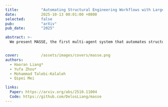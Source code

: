 ```yaml
---
title:          "Automating Structural Engineering Workflows with Large Language Model Agents"
date:           2025-10-13 00:01:00 +0800
selected:       false
pub:            "arXiv"
pub_date:       "2025"

abstract: >-
  We present MASSE, the first multi-agent system that automates structural engineering workflows by integrating reasoning, planning, and tool use to perform complex design and verification tasks—achieving training-free automation that cuts expert workload from hours to minutes and demonstrates tangible real-world impact.


cover:          /assets/images/covers/masse.png
authors:
  - Haoran Liang*
  - Yufa Zhou*
  - Mohammad Talebi-Kalaleh
  - Qipei Mei

links:
  Paper: https://arxiv.org/abs/2510.11004
  Code: https://github.com/DelosLiang/masse
---
```


